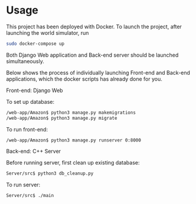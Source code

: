 # Usage
This project has been deployed with Docker. To launch the project, after launching the world simulator, run
```bash
sudo docker-compose up
```
Both Django Web application and Back-end server should be launched simultaneously. 

Below shows the process of individually launching Front-end and Back-end applications, which the docker scripts has already done for you.

Front-end: Django Web

To set up database:
```bash
/web-app/Amazon$ python3 manage.py makemigrations
/web-app/Amazon$ python3 manage.py migrate
```

To run front-end:
```bash
/web-app/Amazon$ python3 manage.py runserver 0:8000
```

Back-end: C++ Server

Before running server, first clean up existing database:
```bash
Server/src$ python3 db_cleanup.py
```

To run server:
```bash
Server/src$ ./main
```
